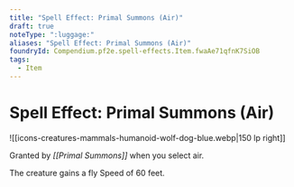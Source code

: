 ```yaml
---
title: "Spell Effect: Primal Summons (Air)"
draft: true
noteType: ":luggage:"
aliases: "Spell Effect: Primal Summons (Air)"
foundryId: Compendium.pf2e.spell-effects.Item.fwaAe71qfnK7SiOB
tags:
  - Item
---
```


# Spell Effect: Primal Summons (Air)
![[icons-creatures-mammals-humanoid-wolf-dog-blue.webp|150 lp right]]

Granted by _[[Primal Summons]]_ when you select air.

The creature gains a fly Speed of 60 feet.
